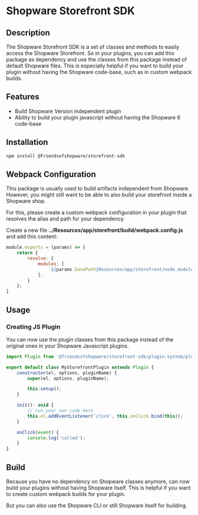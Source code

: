 # Shopware Storefront SDK

## Description

The Shopware Storefront SDK is a set of classes and methods to easily access the Shopware Storefront.
So in your plugins, you can add this package as dependency and use the classes from this package instead of default Shopware files.
This is especially helpful if you want to build your plugin without having the Shopware code-base, such as in custom webpack builds.

## Features

- Build Shopware Version independent plugin
- Ability to build your plugin javascript without having the Shopware 6 code-base

## Installation

```bash
npm install @friendsofshopware/storefront-sdk
```

## Webpack Configuration

This package is usually used to build artifacts independent from Shopware.
However, you might still want to be able to also build your storefront inside a Shopware shop.

For this, please create a custom webpack configuration in your plugin that resolves the alias and path for your dependency.

Create a new file **../Resources/app/storefront/build/webpack.config.js** and add this content:

```js
module.exports = (params) => {
    return {
        resolve: {
            modules: [
                `${params.basePath}Resources/app/storefront/node_modules`,
            ],
        }
    };
}
```

## Usage

### Creating JS Plugin

You can now use the plugin classes from this package instead of the original ones in your Shopware Javascript plugins.

```js 
import Plugin from '@friendsofshopware/storefront-sdk/plugin-system/plugin.class';

export default class MyStorefrontPlugin extends Plugin {
    constructor(el, options, pluginName) {
        super(el, options, pluginName);

        this.setup();
    }

    init(): void {
        // run your own code here
        this.el.addEventListener('click', this.onClick.bind(this));
    }

    onClick(event) {
        console.log('called');
    }
}
```

## Build

Because you have no dependency on Shopware classes anymore, can now build your plugins without having Shopware itself.
This is helpful if you want to create custom webpack builds for your plugin.

But you can also use the Shopware CLI or still Shopware itself for building.